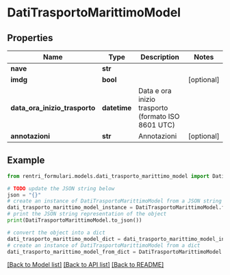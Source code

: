 # DatiTrasportoMarittimoModel


## Properties

Name | Type | Description | Notes
------------ | ------------- | ------------- | -------------
**nave** | **str** |  | 
**imdg** | **bool** |  | [optional] 
**data_ora_inizio_trasporto** | **datetime** | Data e ora inizio trasporto (formato ISO 8601 UTC) | 
**annotazioni** | **str** | Annotazioni | [optional] 

## Example

```python
from rentri_formulari.models.dati_trasporto_marittimo_model import DatiTrasportoMarittimoModel

# TODO update the JSON string below
json = "{}"
# create an instance of DatiTrasportoMarittimoModel from a JSON string
dati_trasporto_marittimo_model_instance = DatiTrasportoMarittimoModel.from_json(json)
# print the JSON string representation of the object
print(DatiTrasportoMarittimoModel.to_json())

# convert the object into a dict
dati_trasporto_marittimo_model_dict = dati_trasporto_marittimo_model_instance.to_dict()
# create an instance of DatiTrasportoMarittimoModel from a dict
dati_trasporto_marittimo_model_from_dict = DatiTrasportoMarittimoModel.from_dict(dati_trasporto_marittimo_model_dict)
```
[[Back to Model list]](../README.md#documentation-for-models) [[Back to API list]](../README.md#documentation-for-api-endpoints) [[Back to README]](../README.md)


